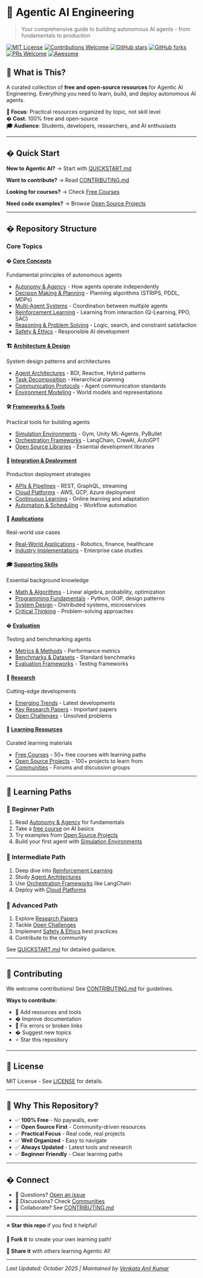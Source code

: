 # 🤖 Agentic AI Engineering

> Your comprehensive guide to building autonomous AI agents - from fundamentals to production

[![MIT License](https://img.shields.io/badge/License-MIT-blue.svg)](LICENSE)
[![Contributions Welcome](https://img.shields.io/badge/contributions-welcome-brightgreen.svg)](CONTRIBUTING.md)
[![GitHub stars](https://img.shields.io/github/stars/VenkataAnilKumar/Agentic-AI-Engineer?style=social)](https://github.com/VenkataAnilKumar/Agentic-AI-Engineer/stargazers)
[![GitHub forks](https://img.shields.io/github/forks/VenkataAnilKumar/Agentic-AI-Engineer?style=social)](https://github.com/VenkataAnilKumar/Agentic-AI-Engineer/network/members)
[![PRs Welcome](https://img.shields.io/badge/PRs-welcome-brightgreen.svg)](CONTRIBUTING.md)
[![Awesome](https://awesome.re/badge.svg)](https://github.com/sindresorhus/awesome)

## 📖 What is This?

A curated collection of **free and open-source resources** for Agentic AI Engineering. Everything you need to learn, build, and deploy autonomous AI agents.

**🎯 Focus**: Practical resources organized by topic, not skill level  
**� Cost**: 100% free and open-source  
**🎓 Audience**: Students, developers, researchers, and AI enthusiasts

---

## � Quick Start

**New to Agentic AI?** → Start with [QUICKSTART.md](QUICKSTART.md)

**Want to contribute?** → Read [CONTRIBUTING.md](CONTRIBUTING.md)

**Looking for courses?** → Check [Free Courses](Resources/Free-Courses.md)

**Need code examples?** → Browse [Open Source Projects](Resources/Open-Source-Projects.md)

---

## � Repository Structure

### Core Topics

#### � [Core Concepts](./Core-Concepts/)
Fundamental principles of autonomous agents
- [Autonomy & Agency](./Core-Concepts/Autonomy-Agency.md) - How agents operate independently
- [Decision Making & Planning](./Core-Concepts/Decision-Making-Planning.md) - Planning algorithms (STRIPS, PDDL, MDPs)
- [Multi-Agent Systems](./Core-Concepts/Multi-Agent-Systems.md) - Coordination between multiple agents
- [Reinforcement Learning](./Core-Concepts/Reinforcement-Learning.md) - Learning from interaction (Q-Learning, PPO, SAC)
- [Reasoning & Problem Solving](./Core-Concepts/Reasoning-Problem-Solving.md) - Logic, search, and constraint satisfaction
- [Safety & Ethics](./Core-Concepts/Safety-Ethics.md) - Responsible AI development

#### 🏗️ [Architecture & Design](./Architecture-Design/)
System design patterns and architectures
- [Agent Architectures](./Architecture-Design/Agent-Architectures.md) - BDI, Reactive, Hybrid patterns
- [Task Decomposition](./Architecture-Design/Task-Decomposition.md) - Hierarchical planning
- [Communication Protocols](./Architecture-Design/Communication-Protocols.md) - Agent communication standards
- [Environment Modeling](./Architecture-Design/Environment-Modeling.md) - World models and representations

#### 🛠️ [Frameworks & Tools](./Frameworks-Tools/)
Practical tools for building agents
- [Simulation Environments](./Frameworks-Tools/Simulation-Environments.md) - Gym, Unity ML-Agents, PyBullet
- [Orchestration Frameworks](./Frameworks-Tools/Orchestration-Frameworks.md) - LangChain, CrewAI, AutoGPT
- [Open Source Libraries](./Frameworks-Tools/Open-Source-Libraries.md) - Essential development libraries

#### 🚀 [Integration & Deployment](./Integration-Deployment/)
Production deployment strategies
- [APIs & Pipelines](./Integration-Deployment/APIs-Pipelines.md) - REST, GraphQL, streaming
- [Cloud Platforms](./Integration-Deployment/Cloud-Platforms.md) - AWS, GCP, Azure deployment
- [Continuous Learning](./Integration-Deployment/Continuous-Learning.md) - Online learning and adaptation
- [Automation & Scheduling](./Integration-Deployment/Automation-Scheduling.md) - Workflow automation

#### 💼 [Applications](./Applications-Case-Studies/)
Real-world use cases
- [Real-World Applications](./Applications-Case-Studies/Real-World-Applications.md) - Robotics, finance, healthcare
- [Industry Implementations](./Applications-Case-Studies/Industry-Implementations.md) - Enterprise case studies

#### 🎓 [Supporting Skills](./Supporting-Skills/)
Essential background knowledge
- [Math & Algorithms](./Supporting-Skills/Math-Algorithms.md) - Linear algebra, probability, optimization
- [Programming Fundamentals](./Supporting-Skills/Programming-Fundamentals.md) - Python, OOP, design patterns
- [System Design](./Supporting-Skills/System-Design.md) - Distributed systems, microservices
- [Critical Thinking](./Supporting-Skills/Critical-Thinking.md) - Problem-solving approaches

#### � [Evaluation](./Agent-Evaluation-Benchmarking/)
Testing and benchmarking agents
- [Metrics & Methods](./Agent-Evaluation-Benchmarking/Metrics-Methods.md) - Performance metrics
- [Benchmarks & Datasets](./Agent-Evaluation-Benchmarking/Benchmarks-Datasets.md) - Standard benchmarks
- [Evaluation Frameworks](./Agent-Evaluation-Benchmarking/Evaluation-Frameworks.md) - Testing frameworks

#### 🔬 [Research](./Research-Future-Directions/)
Cutting-edge developments
- [Emerging Trends](./Research-Future-Directions/Emerging-Trends.md) - Latest developments
- [Key Research Papers](./Research-Future-Directions/Key-Research-Papers.md) - Important papers
- [Open Challenges](./Research-Future-Directions/Open-Challenges.md) - Unsolved problems

#### 📖 [Learning Resources](./Resources/)
Curated learning materials
- [Free Courses](./Resources/Free-Courses.md) - 50+ free courses with learning paths
- [Open Source Projects](./Resources/Open-Source-Projects.md) - 100+ projects to learn from
- [Communities](./Resources/Communities.md) - Forums and discussion groups

---

## 🎯 Learning Paths

### 🌱 Beginner Path
1. Read [Autonomy & Agency](./Core-Concepts/Autonomy-Agency.md) for fundamentals
2. Take a [free course](./Resources/Free-Courses.md) on AI basics
3. Try examples from [Open Source Projects](./Resources/Open-Source-Projects.md)
4. Build your first agent with [Simulation Environments](./Frameworks-Tools/Simulation-Environments.md)

### 🌿 Intermediate Path
1. Deep dive into [Reinforcement Learning](./Core-Concepts/Reinforcement-Learning.md)
2. Study [Agent Architectures](./Architecture-Design/Agent-Architectures.md)
3. Use [Orchestration Frameworks](./Frameworks-Tools/Orchestration-Frameworks.md) like LangChain
4. Deploy with [Cloud Platforms](./Integration-Deployment/Cloud-Platforms.md)

### 🌳 Advanced Path
1. Explore [Research Papers](./Research-Future-Directions/Key-Research-Papers.md)
2. Tackle [Open Challenges](./Research-Future-Directions/Open-Challenges.md)
3. Implement [Safety & Ethics](./Core-Concepts/Safety-Ethics.md) best practices
4. Contribute to the community

See [QUICKSTART.md](QUICKSTART.md) for detailed guidance.

---

## 🤝 Contributing

We welcome contributions! See [CONTRIBUTING.md](CONTRIBUTING.md) for guidelines.

**Ways to contribute:**
- 🔗 Add resources and tools
- � Improve documentation
- 🐛 Fix errors or broken links
- � Suggest new topics
- ⭐ Star this repository

---

## 📜 License

MIT License - See [LICENSE](LICENSE) for details.

---

## 🌟 Why This Repository?

- ✅ **100% Free** - No paywalls, ever
- ✅ **Open Source First** - Community-driven resources
- ✅ **Practical Focus** - Real code, real projects
- ✅ **Well Organized** - Easy to navigate
- ✅ **Always Updated** - Latest tools and research
- ✅ **Beginner Friendly** - Clear learning paths

---

## � Connect

- 📧 Questions? [Open an issue](https://github.com/VenkataAnilKumar/Agentic-AI-Engineer/issues)
- 💬 Discussions? Check [Communities](./Resources/Communities.md)
- 🤝 Collaborate? See [CONTRIBUTING.md](CONTRIBUTING.md)

---

**⭐ Star this repo** if you find it helpful!

**🔀 Fork it** to create your own learning path!

**📢 Share it** with others learning Agentic AI!

---

*Last Updated: October 2025 | Maintained by [Venkata Anil Kumar](https://github.com/VenkataAnilKumar)*